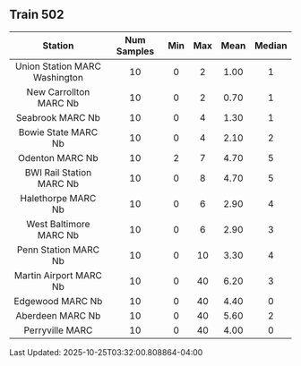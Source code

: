 ## Train 502

| Station | Num Samples | Min | Max | Mean | Median |
| :-----: | :---------: | :-: | :-: | :--: | :----: |
| Union Station MARC Washington | 10 | 0 | 2 | 1.00 | 1 |
| New Carrollton MARC Nb | 10 | 0 | 2 | 0.70 | 1 |
| Seabrook MARC Nb | 10 | 0 | 4 | 1.30 | 1 |
| Bowie State MARC Nb | 10 | 0 | 4 | 2.10 | 2 |
| Odenton MARC Nb | 10 | 2 | 7 | 4.70 | 5 |
| BWI Rail Station MARC Nb | 10 | 0 | 8 | 4.70 | 5 |
| Halethorpe MARC Nb | 10 | 0 | 6 | 2.90 | 4 |
| West Baltimore MARC Nb | 10 | 0 | 6 | 2.90 | 3 |
| Penn Station MARC Nb | 10 | 0 | 10 | 3.30 | 4 |
| Martin Airport MARC Nb | 10 | 0 | 40 | 6.20 | 3 |
| Edgewood MARC Nb | 10 | 0 | 40 | 4.40 | 0 |
| Aberdeen MARC Nb | 10 | 0 | 40 | 5.60 | 2 |
| Perryville MARC | 10 | 0 | 40 | 4.00 | 0 |


Last Updated: 2025-10-25T03:32:00.808864-04:00